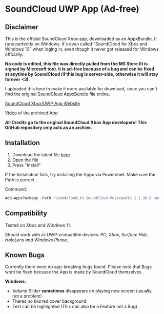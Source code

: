 # SoundCloud UWP App (Ad-free)
## Disclaimer
This is the official SoundCloud Xbox app, downloaded as an AppxBundle. It runs perfectly on Windows. It's even called "SoundCloud for Xbox and Windows 10" when loging in, even though it never got released for Windows officially.

**No code is edited, this file was directly pulled from the MS Store (It is signed by Microsoft too). It is ad-free because of a bug and can be fixed at anytime by SoundCloud (if this bug is server-side, otherwise it will stay forever <3).**

I uploaded this here to make it more available for download, since you can't find the original SoundCloud AppxBundle file online.

[SoundCloud Xbox/UWP App Website](https://soundcloud.com/xbox-app)

[Video of the archived App](https://www.youtube.com/watch?v=W1Exge-l5jo&t=21s)

**All Credits go to the original SoundCloud Xbox App developers! This GitHub repository only acts as an archive.**

## Installation
1. Download the latest file [here](https://github.com/devilAPI/soundcloud-adfree-uwp-app/releases/latest)
2. Open the file
3. Press "Install"

If the Installation fails, try installing the Appx via Powershell. Make sure the Path is correct.

Command:
```powershell
Add-AppxPackage -Path "SoundcloudLtd.SoundCloud-MusicAudio_1.1.36.0_neutral___2xc63xn306dnw.AppxBundle"
```



## Compatibility
Tested on Xbox and Windows 11.

Should work with all UWP-compatible devices: *PC, Xbox, Surface Hub, HoloLens and Windows Phone*. 

## Known Bugs
Currently there were no app-breaking bugs found. Please note that Bugs wont be fixed because the App is made by SoundCloud themselves.

**Windows:**
- Volume Slider **sometimes** disappears on playing now screen (usually not a problem)
- Theres no blurred cover background
- Text can be highlighted (This can also be a Feature not a Bug)
